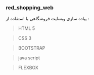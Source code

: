 ### red_shopping_web

 پیاده سازی وبسایت فروشگاهی با استفاده از :

> HTML 5

> CSS 3

> BOOTSTRAP

> java script

> FLEXBOX
